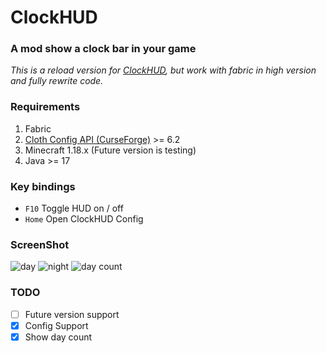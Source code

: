 # ClockHUD
### A mod show a clock bar in your game

*This is a reload version for [ClockHUD](https://github.com/samvbeckmann/ClockHUD), but work with fabric in high version and fully rewrite code.*

### Requirements
1. Fabric
2. [Cloth Config API (CurseForge)](https://www.curseforge.com/minecraft/mc-mods/cloth-config)  >= 6.2
3. Minecraft 1.18.x (Future version is testing)
4. Java >= 17

### Key bindings

- `F10` Toggle HUD on / off
- `Home` Open ClockHUD Config

### ScreenShot
![day](https://s2.loli.net/2022/07/07/23J4xQTuni1WpU9.png)
![night](https://s2.loli.net/2022/07/07/7cVtisXrpEHTYfC.png)
![day count](https://s2.loli.net/2022/07/07/EI7zfK2ecRkmTuF.gif)

### TODO
- [ ] Future version support
- [x] Config Support
- [x] Show day count